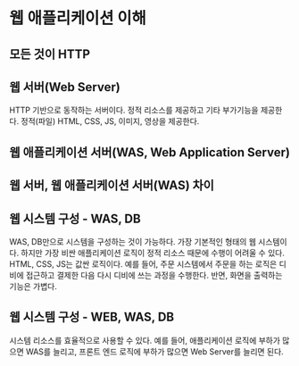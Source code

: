 # 웹 애플리케이션 이해

## 모든 것이 HTTP

## 웹 서버(Web Server)

HTTP 기반으로 동작하는 서버이다. 정적 리소스를 제공하고 기타 부가기능을 제공한다. 정적(파일) HTML, CSS, JS, 이미지, 영상을 제공한다.

## 웹 애플리케이션 서버(WAS, Web Application Server)



## 웹 서버, 웹 애플리케이션 서버(WAS) 차이

## 웹 시스템 구성 - WAS, DB

WAS, DB만으로 시스템을 구성하는 것이 가능하다. 가장 기본적인 형태의 웹 시스템이다. 하지만 가장 비싼 애플리케이션 로직이 정적 리소스 때문에 수행이 어려울 수 있다. HTML, CSS, JS는 값싼 로직이다. 예를 들어, 주문 시스템에서 주문을 하는 로직은 디비에 접근하고 결제한 다음 다시 디비에 쓰는 과정을 수행한다. 반면, 화면을 출력하는 기능은 가볍다.

## 웹 시스템 구성 - WEB, WAS, DB

시스템 리소스를 효율적으로 사용할 수 있다. 예를 들어, 애플리케이션 로직에 부하가 많으면 WAS를 늘리고, 프론트 엔드 로직에 부하가 많으면 Web Server를 늘리면 된다.


